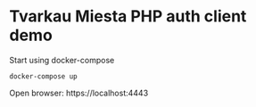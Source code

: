 # Tvarkau Miesta PHP auth client demo

Start using docker-compose

```
docker-compose up
```

Open browser:
https://localhost:4443
